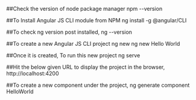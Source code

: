 ##Check the version of node package manager
npm --version

##To Install Angular JS CLI module from NPM
ng install -g @angular/CLI

##To check ng version post installed,
ng --version

##To create a new Angular JS CLI project
ng new <project name>
ng new Hello World

##Once it is created, To run this new project 
ng serve

##Hit the below given URL to display the project in the browser,
http://localhost:4200


##To create a new component under the project,
ng generate component HelloWorld

